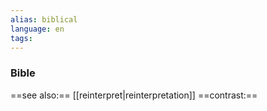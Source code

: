 ```yaml
---
alias: biblical
language: en
tags: 
---
```

### Bible
==see also:== [[reinterpret|reinterpretation]]
==contrast:== 